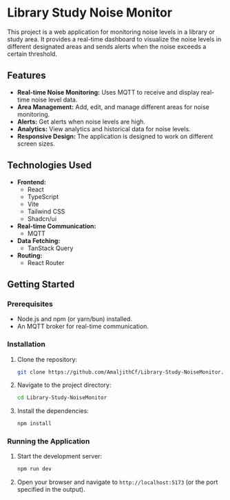 # Library Study Noise Monitor

This project is a web application for monitoring noise levels in a library or study area. It provides a real-time dashboard to visualize the noise levels in different designated areas and sends alerts when the noise exceeds a certain threshold.

## Features

*   **Real-time Noise Monitoring:** Uses MQTT to receive and display real-time noise level data.
*   **Area Management:** Add, edit, and manage different areas for noise monitoring.
*   **Alerts:** Get alerts when noise levels are high.
*   **Analytics:** View analytics and historical data for noise levels.
*   **Responsive Design:** The application is designed to work on different screen sizes.

## Technologies Used

*   **Frontend:**
    *   React
    *   TypeScript
    *   Vite
    *   Tailwind CSS
    *   Shadcn/ui
*   **Real-time Communication:**
    *   MQTT
*   **Data Fetching:**
    *   TanStack Query
*   **Routing:**
    *   React Router

## Getting Started

### Prerequisites

*   Node.js and npm (or yarn/bun) installed.
*   An MQTT broker for real-time communication.

### Installation

1.  Clone the repository:
    ```bash
    git clone https://github.com/AmaljithCf/Library-Study-NoiseMonitor.git
    ```
2.  Navigate to the project directory:
    ```bash
    cd Library-Study-NoiseMonitor
    ```
3.  Install the dependencies:
    ```bash
    npm install
    ```

### Running the Application

1.  Start the development server:
    ```bash
    npm run dev
    ```
2.  Open your browser and navigate to `http://localhost:5173` (or the port specified in the output).
